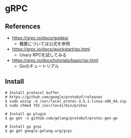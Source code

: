# gRPC


## References
* https://grpc.io/docs/guides/
    * 概要については公式を参照
* https://grpc.io/docs/quickstart/go.html
    * Unary RPCを試してみる
* https://grpc.io/docs/tutorials/basic/go.html
    * Goのチュートリアル


## Install
```
# Install protocol buffer
# https://github.com/google/protobuf/releases
$ sudo unzip -d /usr/local protoc-3.5.1-linux-x86_64.zip
$ sudo chmod 755 /usr/local/bin/protoc

# Install go plugin
$ go get -u github.com/golang/protobuf/protoc-gen-go

# Install go grpc
$ go get google.golang.org/grpc
```
